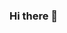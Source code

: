 ### Hi there 👋

<!--
**acorona13/acorona13** is a ✨ _special_ ✨ repository because its `README.md` (this file) appears on your GitHub profile.

Here are some ideas to get you started:

- 🔭 I’m currently working on this assignment
- 🌱 I’m currently learning how to go with the flow.
- 🤔 I’m looking for help with career path.
- 💬 Ask me about anything.
- 📫 How to reach me: phone number (if a friend), Email
- 😄 Pronouns: The One
- ⚡ Fun fact: Tired of life
-->
